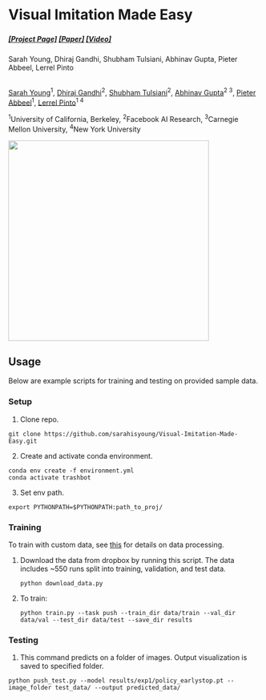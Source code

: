 # Visual Imitation Made Easy
### 

##### [[Project Page]](https://dhiraj100892.github.io/Visual-Imitation-Made-Easy/) [[Paper]]() [[Video]]()
Sarah Young, Dhiraj Gandhi, Shubham Tulsiani, Abhinav Gupta, Pieter Abbeel, Lerrel Pinto
##

[Sarah Young]()<sup>1</sup>, [Dhiraj Gandhi]()<sup>2</sup>, [Shubham Tulsiani]()<sup>2</sup>, [Abhinav Gupta]()<sup>2 3</sup>, [Pieter Abbeel]()<sup>1</sup>, [Lerrel Pinto]()<sup>1 4</sup>

<sup>1</sup>University of California, Berkeley, <sup>2</sup>Facebook AI Research, <sup>3</sup>Carnegie Mellon University, <sup>4</sup>New York University<br/>



<img src="images/teaser.gif" width="400">


## Usage
Below are example scripts for training and testing on provided sample data.
### Setup

1. Clone repo.
```shell
git clone https://github.com/sarahisyoung/Visual-Imitation-Made-Easy.git
```
2. Create and activate conda environment.
```shell
conda env create -f environment.yml
conda activate trashbot
```

3. Set env path.

```shell
export PYTHONPATH=$PYTHONPATH:path_to_proj/
```

### Training ###

To train with custom data, see [this](data_cleaning/README.md) for details on data processing.


1. Download the data from dropbox by running this script. The data includes ~550 runs split into training, validation, and test data.
    ```shell
    python download_data.py 
    ```

2. To train:

    ```shell
    python train.py --task push --train_dir data/train --val_dir data/val --test_dir data/test --save_dir results
    ```

### Testing


1. This command predicts on a folder of images. Output visualization is saved to specified folder.
```shell
python push_test.py --model results/exp1/policy_earlystop.pt --image_folder test_data/ --output predicted_data/
```



